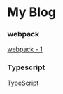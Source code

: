 # My Blog

### webpack
[webpack - 1](https://github.com/yyycc/cyy/issues/1)

### Typescript
[TypeScript](https://github.com/yyycc/cyy/issues/3)
